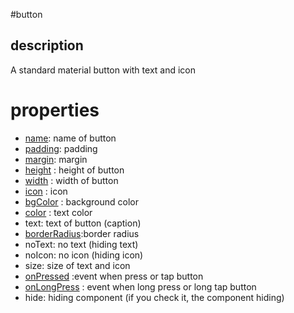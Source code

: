#button 

## description

A standard material button with text and icon

# properties

-  [name](/properties/name.md): name of button
- [padding](/properties/padding.md): padding
- [margin](/properties/margin.md): margin
- [height](/properties/height.md) : height of button
- [width](/properties/width.md) : width of button
- [icon](/properties/icon.md) : icon
- [bgColor](/properties/color.md) : background color
- [color](/properties/color.md) : text color
- text: text of button (caption)
- [borderRadius](properties/borderRadius.md):border radius
- noText: no text (hiding text)
- noIcon: no icon (hiding icon)
- size: size of text and icon  
- [onPressed](/events.md) :event when press or tap button  
- [onLongPress](/events.md) : event when long press or long tap button
- hide: hiding component (if you check it, the component hiding)